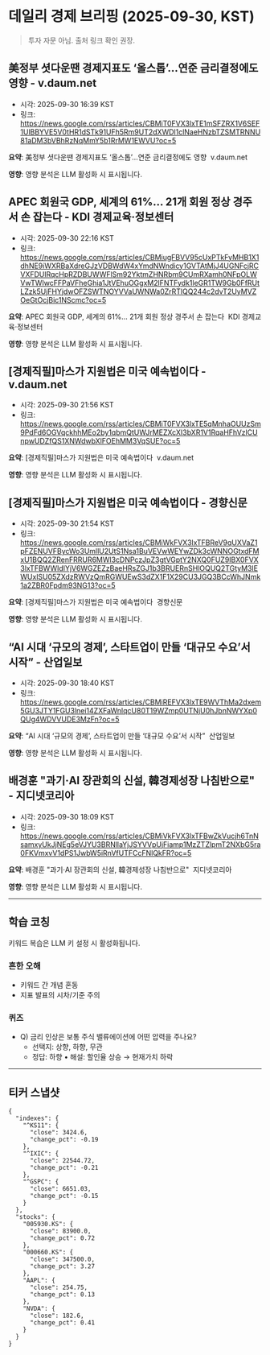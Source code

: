 # 데일리 경제 브리핑 (2025-09-30, KST)

> 투자 자문 아님. 출처 링크 확인 권장.

## 美정부 셧다운땐 경제지표도 ‘올스톱’…연준 금리결정에도 영향 - v.daum.net
- 시각: 2025-09-30 16:39 KST  
- 링크: https://news.google.com/rss/articles/CBMiT0FVX3lxTE1mSFZRX1V6SEF1UlBBYVE5V0tHR1dSTk91UFh5Rm9UT2dXWDl1clNaeHNzbTZSMTRNNU81aDM3bVBhRzNqMmY5b1RrMW1EWVU?oc=5

**요약**: 美정부 셧다운땐 경제지표도 ‘올스톱’…연준 금리결정에도 영향&nbsp;&nbsp;v.daum.net

**영향**: 영향 분석은 LLM 활성화 시 표시됩니다.

## APEC 회원국 GDP, 세계의 61%… 21개 회원 정상 경주서 손 잡는다 - KDI 경제교육·정보센터
- 시각: 2025-09-30 22:16 KST  
- 링크: https://news.google.com/rss/articles/CBMiugFBVV95cUxPTkFyMHB1X1dhNE9iWXRBaXdreGJzVDBWdW4xYmdNWndicy1GVTAtMjJ4UGNFcjRCVXFDUlRqcHpRZDBUWWFlSm92YktmZHNRbm9CUmRXamh0NFpOLWVwTWIwcFFPaVFheGhia1JtVEhuOGgxM2lFNTFydk1leGR1TW9Gb0FfRUtLZzk5UjFHYjdwOFZSWTNOYVVaUWNWa0ZrRTlQQ244c2dvT2UyMVZOeGtOcjBic1NScmc?oc=5

**요약**: APEC 회원국 GDP, 세계의 61%… 21개 회원 정상 경주서 손 잡는다&nbsp;&nbsp;KDI 경제교육·정보센터

**영향**: 영향 분석은 LLM 활성화 시 표시됩니다.

## [경제직필]마스가 지원법은 미국 예속법이다 - v.daum.net
- 시각: 2025-09-30 21:56 KST  
- 링크: https://news.google.com/rss/articles/CBMiT0FVX3lxTE5qMnhaOUUzSm9PdFd6OGVqckhhMEo2by1qbmQtUWJrMEZXcXI3bXR1V1RqaHFhVzlCUnpwUDZfQS1XNWdwbXlFOEhMM3VqSUE?oc=5

**요약**: [경제직필]마스가 지원법은 미국 예속법이다&nbsp;&nbsp;v.daum.net

**영향**: 영향 분석은 LLM 활성화 시 표시됩니다.

## [경제직필]마스가 지원법은 미국 예속법이다 - 경향신문
- 시각: 2025-09-30 21:54 KST  
- 링크: https://news.google.com/rss/articles/CBMiWkFVX3lxTFBReV9qUXVaZ1pFZENUVFBycWo3UmllU2UtS1Nsa1BuVEVwWEYwZDk3cWNNOGtxdFMxU1BQQ2ZRenFRRUR6MWl3cDNPczJpZ3gtVGptY2NXQ0FUZ9IBX0FVX3lxTFBWWldIYjV6WGZEZzBaeHRsZGJ1b3BRUERnSHlOQUQ2TGtyM3lEWUxlSU05ZXdzRWVzQmRGWUEwS3dZX1F1X29CU3JGQ3BCcWhJNmk1a2ZBR0Fpdm93NG13?oc=5

**요약**: [경제직필]마스가 지원법은 미국 예속법이다&nbsp;&nbsp;경향신문

**영향**: 영향 분석은 LLM 활성화 시 표시됩니다.

## “AI 시대 ‘규모의 경제’, 스타트업이 만들 ‘대규모 수요’서 시작” - 산업일보
- 시각: 2025-09-30 18:40 KST  
- 링크: https://news.google.com/rss/articles/CBMiREFVX3lxTE9WVThMa2dxem5GU3JTY1FGU3lnei14ZXFaWnlqcU80T19WZmp0UTNjU0hJbnNWYXp0QUg4WDVVUDE3MzFn?oc=5

**요약**: “AI 시대 ‘규모의 경제’, 스타트업이 만들 ‘대규모 수요’서 시작”&nbsp;&nbsp;산업일보

**영향**: 영향 분석은 LLM 활성화 시 표시됩니다.

## 배경훈 "과기·AI 장관회의 신설, 韓경제성장 나침반으로" - 지디넷코리아
- 시각: 2025-09-30 18:09 KST  
- 링크: https://news.google.com/rss/articles/CBMiVkFVX3lxTFBwZkVucjh6TnNsamxyUkJjNEg5eVJYU3BRNllaYjJSYVVpUjFiamp1MzZTZlpmT2NXbG5ra0FKVmxvV1dPS1JwbW5iRnVfUTFCcFNlQkFR?oc=5

**요약**: 배경훈 "과기·AI 장관회의 신설, 韓경제성장 나침반으로"&nbsp;&nbsp;지디넷코리아

**영향**: 영향 분석은 LLM 활성화 시 표시됩니다.


---

## 학습 코칭
키워드 복습은 LLM 키 설정 시 활성화됩니다.

### 흔한 오해
- 키워드 간 개념 혼동
- 지표 발표의 시차/기준 주의

### 퀴즈
- Q) 금리 인상은 보통 주식 밸류에이션에 어떤 압력을 주나요?
  - 선택지: 상향, 하향, 무관
  - 정답: 하향 • 해설: 할인율 상승 → 현재가치 하락

---

## 티커 스냅샷
```
{
  "indexes": {
    "^KS11": {
      "close": 3424.6,
      "change_pct": -0.19
    },
    "^IXIC": {
      "close": 22544.72,
      "change_pct": -0.21
    },
    "^GSPC": {
      "close": 6651.03,
      "change_pct": -0.15
    }
  },
  "stocks": {
    "005930.KS": {
      "close": 83900.0,
      "change_pct": 0.72
    },
    "000660.KS": {
      "close": 347500.0,
      "change_pct": 3.27
    },
    "AAPL": {
      "close": 254.75,
      "change_pct": 0.13
    },
    "NVDA": {
      "close": 182.6,
      "change_pct": 0.41
    }
  }
}
```
